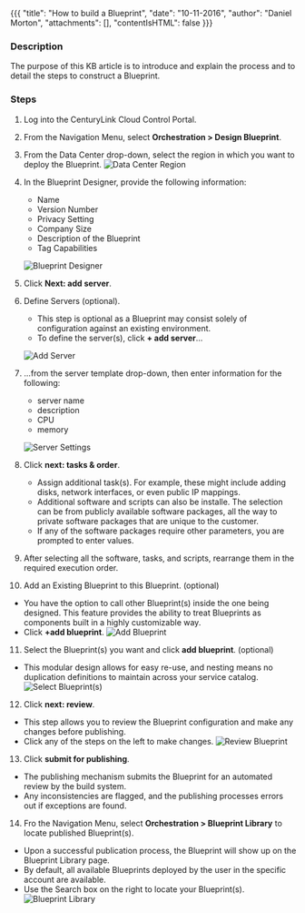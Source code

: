 {{{
  "title": "How to build a Blueprint",
  "date": "10-11-2016",
  "author": "Daniel Morton",
  "attachments": [],
  "contentIsHTML": false
}}}

### Description
The purpose of this KB article is to introduce and explain the process and to detail the steps to construct a Blueprint.

### Steps
1. Log into the CenturyLink Cloud Control Portal.

2. From the Navigation Menu, select **Orchestration > Design Blueprint**.

3. From the Data Center drop-down, select the region in which you want to deploy the Blueprint.
   ![Data Center Region](../images/how-to-build-1.png)

4. In the Blueprint Designer, provide the following information:
   * Name
   * Version Number
   * Privacy Setting
   * Company Size
   * Description of the Blueprint
   * Tag Capabilities

   ![Blueprint Designer](../images/how-to-build-2.png)

5. Click **Next: add server**.

6. Define Servers (optional).
   * This step is optional as a Blueprint may consist solely of configuration against an existing environment.
   * To define the server(s), click **+ add server**...

   ![Add Server](../images/how-to-build-3.png)

7. ...from the server template drop-down, then enter information for the following:
   * server name
   * description
   * CPU
   * memory
   
   ![Server Settings](../images/how-to-build-4.png)

8. Click **next: tasks & order**.
   * Assign additional task(s). For example, these might include adding disks, network interfaces, or even public IP mappings.
   * Additional software and scripts can also be installe. The selection can be from publicly available software packages, all the way to private software packages that are unique to the customer.
   * If any of the software packages require other parameters, you are prompted to enter values.

9. After selecting all the software, tasks, and scripts, rearrange them in the required execution order.

10. Add an Existing Blueprint to this Blueprint. (optional)
   * You have the option to call other Blueprint(s) inside the one being designed. This feature provides the ability to treat Blueprints as components built in a highly customizable way.
   * Click **+add blueprint**.
   ![Add Blueprint](../images/how-to-build-5.png)

11. Select the Blueprint(s) you want and click **add blueprint**. (optional)
   * This modular design allows for easy re-use, and nesting means no duplication definitions to maintain across your service catalog.
   ![Select Blueprint(s)](../images/how-to-build-6.png)

12. Click **next: review**.
   * This step allows you to review the Blueprint configuration and make any changes before publishing.
   * Click any of the steps on the left to make changes.
   ![Review Blueprint](../images/how-to-build-7.png)

13. Click **submit for publishing**.
   * The publishing mechanism submits the Blueprint for an automated review by the build system.
   * Any inconsistencies are flagged, and the publishing processes errors out if exceptions are found.

14. Fro the Navigation Menu, select **Orchestration > Blueprint Library** to locate published Blueprint(s).
   * Upon a successful publication process, the Blueprint will show up on the Blueprint Library page.
   * By default, all available Blueprints deployed by the user in the specific account are available.
   * Use the Search box on the right to locate your Blueprint(s).
   ![Blueprint Library](../images/how-to-build-8.png)
